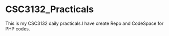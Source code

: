 # CSC3132_Practicals
This is my CSC3132 daily practicals.I have create Repo and CodeSpace for PHP codes. 
